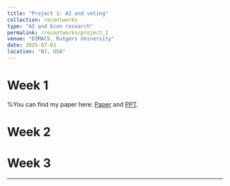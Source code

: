 ```yaml
---
title: "Project 1: AI and voting"
collection: recentworks
type: "AI and Econ research"
permalink: /recentworks/project_1
venue: "DIMACS, Rutgers University"
date: 2025-07-01
location: "NJ, USA"
---
```


<!--
This is a description of a teaching experience. You can use markdown like any other post.
-->

Week 1
======
%You can find my paper here: [Paper](<../assets/decentralization1.pdf>) and [PPT](<../assets/decentralppt1.pdf>).




Week 2
======

Week 3
======

---
